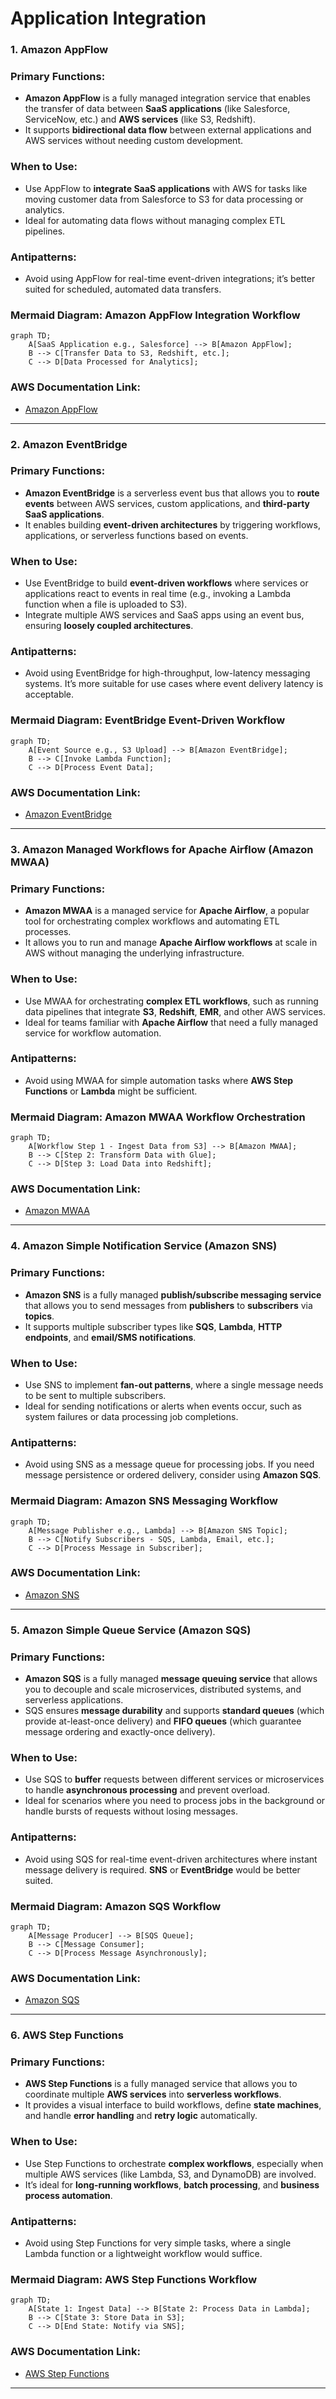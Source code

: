 # Application Integration

### **1. Amazon AppFlow**

### **Primary Functions:**

- **Amazon AppFlow** is a fully managed integration service that enables the transfer of data between **SaaS applications** (like Salesforce, ServiceNow, etc.) and **AWS services** (like S3, Redshift).
- It supports **bidirectional data flow** between external applications and AWS services without needing custom development.

### **When to Use:**

- Use AppFlow to **integrate SaaS applications** with AWS for tasks like moving customer data from Salesforce to S3 for data processing or analytics.
- Ideal for automating data flows without managing complex ETL pipelines.

### **Antipatterns:**

- Avoid using AppFlow for real-time event-driven integrations; it’s better suited for scheduled, automated data transfers.

### **Mermaid Diagram: Amazon AppFlow Integration Workflow**

```mermaid
graph TD;
    A[SaaS Application e.g., Salesforce] --> B[Amazon AppFlow];
    B --> C[Transfer Data to S3, Redshift, etc.];
    C --> D[Data Processed for Analytics];

```

### **AWS Documentation Link:**

- [Amazon AppFlow](https://docs.aws.amazon.com/appflow/latest/userguide/what-is-appflow.html)

---

### **2. Amazon EventBridge**

### **Primary Functions:**

- **Amazon EventBridge** is a serverless event bus that allows you to **route events** between AWS services, custom applications, and **third-party SaaS applications**.
- It enables building **event-driven architectures** by triggering workflows, applications, or serverless functions based on events.

### **When to Use:**

- Use EventBridge to build **event-driven workflows** where services or applications react to events in real time (e.g., invoking a Lambda function when a file is uploaded to S3).
- Integrate multiple AWS services and SaaS apps using an event bus, ensuring **loosely coupled architectures**.

### **Antipatterns:**

- Avoid using EventBridge for high-throughput, low-latency messaging systems. It’s more suitable for use cases where event delivery latency is acceptable.

### **Mermaid Diagram: EventBridge Event-Driven Workflow**

```mermaid
graph TD;
    A[Event Source e.g., S3 Upload] --> B[Amazon EventBridge];
    B --> C[Invoke Lambda Function];
    C --> D[Process Event Data];

```

### **AWS Documentation Link:**

- [Amazon EventBridge](https://docs.aws.amazon.com/eventbridge/latest/userguide/what-is-amazon-eventbridge.html)

---

### **3. Amazon Managed Workflows for Apache Airflow (Amazon MWAA)**

### **Primary Functions:**

- **Amazon MWAA** is a managed service for **Apache Airflow**, a popular tool for orchestrating complex workflows and automating ETL processes.
- It allows you to run and manage **Apache Airflow workflows** at scale in AWS without managing the underlying infrastructure.

### **When to Use:**

- Use MWAA for orchestrating **complex ETL workflows**, such as running data pipelines that integrate **S3**, **Redshift**, **EMR**, and other AWS services.
- Ideal for teams familiar with **Apache Airflow** that need a fully managed service for workflow automation.

### **Antipatterns:**

- Avoid using MWAA for simple automation tasks where **AWS Step Functions** or **Lambda** might be sufficient.

### **Mermaid Diagram: Amazon MWAA Workflow Orchestration**

```mermaid
graph TD;
    A[Workflow Step 1 - Ingest Data from S3] --> B[Amazon MWAA];
    B --> C[Step 2: Transform Data with Glue];
    C --> D[Step 3: Load Data into Redshift];

```

### **AWS Documentation Link:**

- [Amazon MWAA](https://docs.aws.amazon.com/mwaa/latest/userguide/what-is-mwaa.html)

---

### **4. Amazon Simple Notification Service (Amazon SNS)**

### **Primary Functions:**

- **Amazon SNS** is a fully managed **publish/subscribe messaging service** that allows you to send messages from **publishers** to **subscribers** via **topics**.
- It supports multiple subscriber types like **SQS**, **Lambda**, **HTTP endpoints**, and **email/SMS notifications**.

### **When to Use:**

- Use SNS to implement **fan-out patterns**, where a single message needs to be sent to multiple subscribers.
- Ideal for sending notifications or alerts when events occur, such as system failures or data processing job completions.

### **Antipatterns:**

- Avoid using SNS as a message queue for processing jobs. If you need message persistence or ordered delivery, consider using **Amazon SQS**.

### **Mermaid Diagram: Amazon SNS Messaging Workflow**

```mermaid
graph TD;
    A[Message Publisher e.g., Lambda] --> B[Amazon SNS Topic];
    B --> C[Notify Subscribers - SQS, Lambda, Email, etc.];
    C --> D[Process Message in Subscriber];

```

### **AWS Documentation Link:**

- [Amazon SNS](https://docs.aws.amazon.com/sns/latest/dg/welcome.html)

---

### **5. Amazon Simple Queue Service (Amazon SQS)**

### **Primary Functions:**

- **Amazon SQS** is a fully managed **message queuing service** that allows you to decouple and scale microservices, distributed systems, and serverless applications.
- SQS ensures **message durability** and supports **standard queues** (which provide at-least-once delivery) and **FIFO queues** (which guarantee message ordering and exactly-once delivery).

### **When to Use:**

- Use SQS to **buffer** requests between different services or microservices to handle **asynchronous processing** and prevent overload.
- Ideal for scenarios where you need to process jobs in the background or handle bursts of requests without losing messages.

### **Antipatterns:**

- Avoid using SQS for real-time event-driven architectures where instant message delivery is required. **SNS** or **EventBridge** would be better suited.

### **Mermaid Diagram: Amazon SQS Workflow**

```mermaid
graph TD;
    A[Message Producer] --> B[SQS Queue];
    B --> C[Message Consumer];
    C --> D[Process Message Asynchronously];

```

### **AWS Documentation Link:**

- [Amazon SQS](https://docs.aws.amazon.com/AWSSimpleQueueService/latest/SQSDeveloperGuide/welcome.html)

---

### **6. AWS Step Functions**

### **Primary Functions:**

- **AWS Step Functions** is a fully managed service that allows you to coordinate multiple **AWS services** into **serverless workflows**.
- It provides a visual interface to build workflows, define **state machines**, and handle **error handling** and **retry logic** automatically.

### **When to Use:**

- Use Step Functions to orchestrate **complex workflows**, especially when multiple AWS services (like Lambda, S3, and DynamoDB) are involved.
- It’s ideal for **long-running workflows**, **batch processing**, and **business process automation**.

### **Antipatterns:**

- Avoid using Step Functions for very simple tasks, where a single Lambda function or a lightweight workflow would suffice.

### **Mermaid Diagram: AWS Step Functions Workflow**

```mermaid
graph TD;
    A[State 1: Ingest Data] --> B[State 2: Process Data in Lambda];
    B --> C[State 3: Store Data in S3];
    C --> D[End State: Notify via SNS];

```

### **AWS Documentation Link:**

- [AWS Step Functions](https://docs.aws.amazon.com/step-functions/latest/dg/welcome.html)

---
